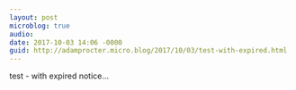 ```yaml
---
layout: post
microblog: true
audio: 
date: 2017-10-03 14:06 -0000
guid: http://adamprocter.micro.blog/2017/10/03/test-with-expired.html
---
```

test - with expired notice...
